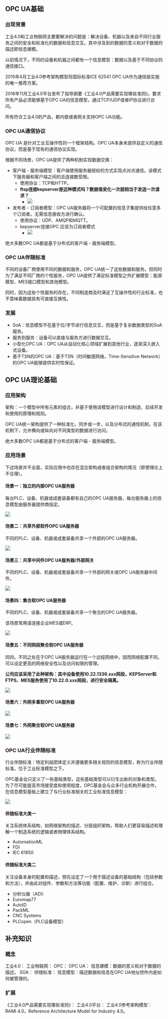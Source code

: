 ## OPC UA基础

### 出现背景

工业4.0和工业物联网主要要解决的问题是：解决设备、机器以及来自不同行业服务之间的安全和标准化的数据和信息交互。其中涉及到的数据的意义和对于数据的描述即信息建模。

以前情况下，不同的设备和机器之间都有一个信息模型：数据以及基于不同协议的通信接口。

2015年4月工业4.0参考架构模型将国际标准ICE 62541 OPC UA作为通信层实施的唯一推荐方案。

2016年11月工业4.0平台发布了指导纲要《工业4.0产品需要实现哪些准则》。要求所有产品必须能够基于OPC UA的信息模型，通过TCP/UDP或者IP协议进行访问。

所有符合工业4.0的产品，都内嵌或者网关支持OPC UA功能。

### OPC UA通信协议

OPC UA 是针对工业互操作性的一个框架结构。OPC UA本身未提供自定义的通信协议，而是基于现有的通信协议实现。

根据不同场景，OPC UA提供了两种机制实现数据交换：

- 客户端 - 服务端模型：客户端使用服务器授权的方式实现点对点通信。该模式下服务器和客户端之间的总连接数受限。
	- 使用协议：TCP和HTTP。
	- **ftsp连接kepserver是这种模式吗？数据值变化一次就相当于发送一次请求？**
		- ![](attachments/20230414173833.png)
- 发布者 - 订阅者模型：OPC UA服务器将一个可配置的信息子集提供给任意多个订阅者。无需信息接收方进行确认。
	- 使用协议：UDP、AMQP和MQTT。
	- kepserver连接OPC 应该为订阅者模式
		- ![](attachments/20230414173744.png)

绝大多数OPC UA都是基于分布式的客户端 - 服务端模型。

### OPC UA伴随标准

不同的设备厂商使用不同的数据和服务，OPC UA统一了这些数据和服务。但同时为了满足不同厂商的个性服务，OPC UA提供了满足标准模型之外扩展模型：能源模型、MES接口模型和其他模型。

同时，因为这些个性服务的存在，不同制造商及时满足了互操作性的行业标准，也不意味着数据具有可直接互换性。

### 发展

- SoA：信息模型不在基于位/字节进行信息交互，而是基于复杂数据类型的SoA服务。
- 服务到服务：设备可以直接与服务方进行数据交互。
- 小型化OPC UA：OPC UA从自动化核心领域扩展到其他行业，逐渐深入嵌入式设备。
- 基于TSN的OPC UA：基于TSN（时间敏感网络，Time-Sensitive Network）的OPC UA能够提供实时性保证。

## OPC UA理论基础

### 应用架构

架构：一个模型中所有元素的组合，并基于使用该模型进行设计和制造、后续开发和使用的原理和规则。

OPC UA统一架构提供了一种标准化、同步或一步，以及分布式的通信机制，在该机制下，允许横向或纵向对不同类型的数据进行访问。

绝大多数OPC UA都是基于分布式的客户端 - 服务端模型。

### 应用场景

下述场景并不全面，实际应用中也存在混合架构或者组合架构的情况（即使理论上不合理）。

#### 场景一：独立的内部OPC UA服务器

每台PLC、设备、机器或成套装备都有自己的OPC UA服务器，每台服务器上的信息模型由服务器提供商指定。

![](attachments/20230402212018.png)

#### 场景二：共享外部软件OPC UA服务器

不同的PLC、设备、机器或成套装备共享一个外部的OPC UA服务器。

![](attachments/20230402212257.png)

#### 场景三：共享中间件OPC UA服务器/外部网关

不同的PLC、设备、机器或成套装备共享一个外部的网关或OPC UA服务器中间件。

![](attachments/20230402212422.png)

#### 场景四：集合软OPC UA服务器

不同的PLC、设备、机器或成套装备共享一个聚合的OPC UA服务器。

该场景常用语连接企业MES或ERP。

![](attachments/20230402212620.png)


#### 场景五：不同网段聚合软OPC UA服务器

同四，不同之处在于OPC UA服务器运行在一个远程网络中，因而网络配置不同，可以设定更高的网络安全性以及访问权限的管理。

**公司应该采用了此种架构：其中设备使用10.22.1336.xxx网段，KEPServer和FTPS、MES服务使用了10.22.0.xxx网段，进行安全隔离。**

![](attachments/20230402212800.png)

#### 场景六：外网多重软OPC UA服务器

![](attachments/20230402213029.png)

#### 场景七：外网聚合软OPC UA服务器

![](attachments/20230402213420.png)

### OPC UA行业伴随标准

行业伴随标准：特定利益团体定义并遵循更多相关规则的信息模型，称为行业伴随标准。位于工业标准模型之下。

OPC基金会只定义了一些基础类型，这些基础类型可以衍生出新的对象和类型。为了尽可能提高市场接受度和使用程度，OPC基金会与众多行业机构开展合作，在信息模型基础上建立了与行业标准相关的工业标准信息模型：

![](attachments/20230402213720.png)

#### 伴随标准大类一

关注系统体系结构，如网络架构的描述、分层组织架构，帮助人们更容易描述和理解一个制造系统的逻辑或者物理体系结构。

- AutomationML
- FDI
- IEC 61850

#### 伴随标准大类二

关注设备本身的配置和描述，预先设定了一个用于描述设备的基础结构（包括参数和方法），并由此对组件、参数和方法等功能（配置、维护、诊断）进行组合。

- 分析仪器（ADI）
- Euromap77
- AutoID
- PackML
- CNC Systems
- PLCopen（PLC设备模型）

## 补充知识

### 概念

工业4.0：
工业物联网：
OPC：
OPC UA：
信息建模：数据的意义和对于数据的描述。
SOA：
伴随标准：
信息模型：描述数据和信息在OPC UA地址控件内是如何被管理的。

### 扩展

《工业4.0产品需要实现哪些准则》：
工业4.0平台：
工业4.0参考架构模型：RAMI 4.0，Reference Architecture Model for Industry 4.0。
